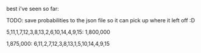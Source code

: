 best i've seen so far:

TODO: save probabilities to the json file so it can pick up where it left off :D

5,11,1,7,12,3,8,13,2,6,10,14,4,9,15: 1,800,000

1,875,000: 6,11,2,7,12,3,8,13,1,5,10,14,4,9,15